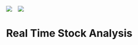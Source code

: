 
<img src="https://img.shields.io/badge/python%20-%2314354C.svg?&style=for-the-badge&logo=python&logoColor=white"/>  &nbsp;&nbsp; <img src="https://img.shields.io/badge/pandas%20-%23150458.svg?&style=for-the-badge&logo=pandas&logoColor=white" />

# Real Time Stock Analysis

